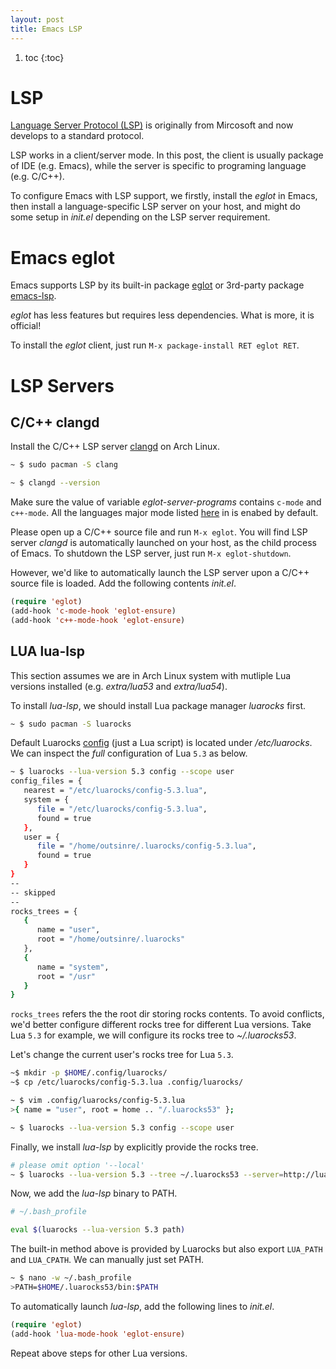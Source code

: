 ```yaml
---
layout: post
title: Emacs LSP
---
```


1. toc
{:toc}

# LSP #

[Language Server Protocol (LSP)](https://microsoft.github.io/language-server-protocol/) is originally from Mircosoft and now develops to a standard protocol.

LSP works in a client/server mode. In this post, the client is usually package of IDE (e.g. Emacs), while the server is specific to programing language (e.g. C/C++).

To configure Emacs with LSP support, we firstly, install the *eglot* in Emacs, then install a language-specific LSP server on your host, and might do some setup in *init.el* depending on the LSP server requirement.

# Emacs eglot #

Emacs supports LSP by its built-in package [eglot](https://github.com/joaotavora/eglot) or 3rd-party package [emacs-lsp](https://github.com/emacs-lsp/lsp-mode).

*eglot* has less features but requires less dependencies. What is more, it is official!

To install the *eglot* client, just run `M-x package-install RET eglot RET`.

# LSP Servers #

## C/C++ clangd ##

Install the C/C++ LSP server [clangd](https://clangd.llvm.org/installation) on Arch Linux.

```bash
~ $ sudo pacman -S clang

~ $ clangd --version
```

Make sure the value of variable *eglot-server-programs* contains `c-mode` and `c++-mode`. All the languages major mode listed [here](https://github.com/joaotavora/eglot#connecting-to-a-server) in is enabed by default.

Please open up a C/C++ source file and run `M-x eglot`. You will find LSP server *clangd* is automatically launched on your host, as the child process of Emacs. To shutdown the LSP server, just run `M-x eglot-shutdown`.

However, we'd like to automatically launch the LSP server upon a C/C++ source file is loaded. Add the following contents *init.el*.

```lisp
(require 'eglot)
(add-hook 'c-mode-hook 'eglot-ensure)
(add-hook 'c++-mode-hook 'eglot-ensure)
```

## LUA lua-lsp ##

This section assumes we are in Arch Linux system with mutliple Lua versions installed (e.g. *extra/lua53* and *extra/lua54*).

To install *lua-lsp*, we should install Lua package manager *luarocks* first.

```bash
~ $ sudo pacman -S luarocks
```

Default Luarocks [config](https://github.com/luarocks/luarocks/wiki/Config-file-format) (just a Lua script) is located under */etc/luarocks*. We can inspect the *full* configuration of Lua `5.3` as below.

```bash
~ $ luarocks --lua-version 5.3 config --scope user
config_files = {
   nearest = "/etc/luarocks/config-5.3.lua",
   system = {
      file = "/etc/luarocks/config-5.3.lua",
      found = true
   },
   user = {
      file = "/home/outsinre/.luarocks/config-5.3.lua",
      found = true
   }
}
--
-- skipped
--
rocks_trees = {
   {
      name = "user",
      root = "/home/outsinre/.luarocks"
   },
   {
      name = "system",
      root = "/usr"
   }
}
```

`rocks_trees` refers the the root dir storing rocks contents. To avoid conflicts, we'd better configure different rocks tree for different Lua versions. Take Lua `5.3` for example, we will configure its rocks tree to *~/.luarocks53*.

Let's change the current user's rocks tree for Lua `5.3`.

```bash
~$ mkdir -p $HOME/.config/luarocks/
~$ cp /etc/luarocks/config-5.3.lua .config/luarocks/

~ $ vim .config/luarocks/config-5.3.lua
>{ name = "user", root = home .. "/.luarocks53" };

~ $ luarocks --lua-version 5.3 config --scope user
```

Finally, we install *lua-lsp* by explicitly provide the rocks tree.

```bash
# please omit option '--local'
~ $ luarocks --lua-version 5.3 --tree ~/.luarocks53 --server=http://luarocks.org/dev install lua-lsp
```

Now, we add the *lua-lsp* binary to PATH.

```bash
# ~/.bash_profile

eval $(luarocks --lua-version 5.3 path)
```

The built-in method above is provided by Luarocks but also export `LUA_PATH` and `LUA_CPATH`. We can manually just set PATH.

```bash
~ $ nano -w ~/.bash_profile
>PATH=$HOME/.luarocks53/bin:$PATH
```

To automatically launch *lua-lsp*, add the following lines to *init.el*.

```lisp
(require 'eglot)
(add-hook 'lua-mode-hook 'eglot-ensure)
```

Repeat above steps for other Lua versions.
